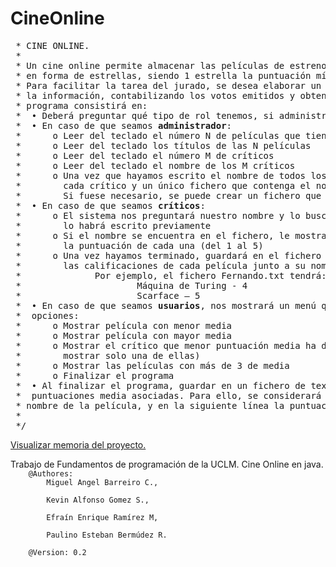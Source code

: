 # CineOnline
</p>
<pre>
 * CINE ONLINE.
 * 
 * Un cine online permite almacenar las películas de estreno y las opciones de M críticos de cine
 * en forma de estrellas, siendo 1 estrella la puntuación mínima y 5 la puntuación máxima. 
 * Para facilitar la tarea del jurado, se desea elaborar un programa que se encargue de gestionar toda
 * la información, contabilizando los votos emitidos y obteniendo el ganador. Así pues, dicho
 * programa consistirá en:
 *  • Deberá preguntar qué tipo de rol tenemos, si administrador, crítico de cine o usuario.
 *  • En caso de que seamos <strong>administrador</strong>:
 *      o Leer del teclado el número N de películas que tiene el cine
 *      o Leer del teclado los títulos de las N películas
 *      o Leer del teclado el número M de críticos
 *      o Leer del teclado el nombre de los M críticos
 *      o Una vez que hayamos escrito el nombre de todos los críticos, crearemos un fichero por 
 *        cada crítico y un único fichero que contenga el nombre de las películas. 
 *        Si fuese necesario, se puede crear un fichero que contenga todos los críticos.
 *  • En caso de que seamos <strong>críticos</strong>:
 *      o El sistema nos preguntará nuestro nombre y lo buscará en el sistema, donde el administrador 
 *        lo habrá escrito previamente
 *      o Si el nombre se encuentra en el fichero, le mostrará el nombre de cada película y le pedirá 
 *        la puntuación de cada una (del 1 al 5)    
 *      o Una vez hayamos terminado, guardará en el fichero correspondiente del crítico, 
 *        las calificaciones de cada película junto a su nombre. 
 *              Por ejemplo, el fichero Fernando.txt tendrá:
 *                      Máquina de Turing - 4
 *                      Scarface – 5
 *  • En caso de que seamos <strong>usuarios</strong>, nos mostrará un menú que conste de las siguientes
 *  opciones:
 *      o Mostrar película con menor media
 *      o Mostrar película con mayor media
 *      o Mostrar el crítico que menor puntuación media ha dado a todas las películas (Si hay varias, 
 *        mostrar solo una de ellas)
 *      o Mostrar las películas con más de 3 de media
 *      o Finalizar el programa
 *  • Al finalizar el programa, guardar en un fichero de texto los nombres de las películas y las
 *  puntuaciones media asociadas. Para ello, se considerará que en una línea aparecerá el
 * nombre de la película, y en la siguiente línea la puntuación media.
 * 
 */
</pre>
<div><a href="https://github.com/chunche95/CineOnline/blob/main/Documentos/Cine%20Online%20(G0)/Memoria/Memoria%20Proyecto%20Cine%20Online.pdf">Visualizar memoria del proyecto.</a>
</div>
<p>
    Trabajo de Fundamentos de programación de la UCLM. Cine Online en java.
    <code>
    @Authores: 
        Miguel Angel Barreiro C., <br>
        Kevin Alfonso Gomez S., <br>
        Efraín Enrique Ramírez M, <br>
        Paulino Esteban Bermúdez R. <br>
    @Version: 0.2
    </code>
</p>
</p>
